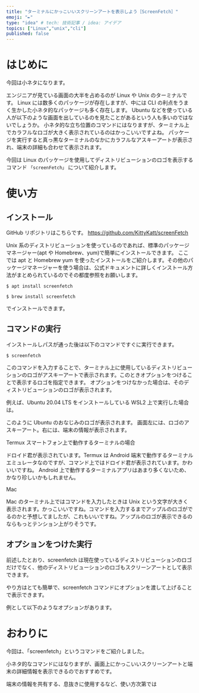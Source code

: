 ```yaml
---
title: "ターミナルにかっこいいスクリーンアートを表示しよう［ScreenFetch］"
emoji: "✒"
type: "idea" # tech: 技術記事 / idea: アイデア
topics: ["Linux","unix","cli"]
published: false
---
```


# はじめに

今回は小ネタになります。

エンジニアが見ている画面の大半を占めるのが Linux や Unix のターミナルです。
Linux には数多くのパッケージが存在しますが、中には CLI の利点をうまく生かした小ネタ的なパッケージも多く存在します。
Ubuntu などを使っている人が以下のような画面を出しているのを見たことがあるという人も多いのではないでしょうか。
小ネタ的な立ち位置のコマンドにはなりますが、ターミナル上でカラフルなロゴが大きく表示されているのはかっこいいですよね。
パッケージを実行すると真っ黒なターミナルのなかにカラフルなアスキーアートが表示され、端末の詳細も合わせて表示されます。

今回は Linux のパッケージを使用してディストリビューションのロゴを表示するコマンド `「screenFetch」` について紹介します。
# 使い方
## インストール

GitHub リポジトリはこちらです。
https://github.com/KittyKatt/screenFetch

Unix 系のディストリビューションを使っているのであれば、標準のパッケージマネージャー(apt や Homebrew、yum)で簡単にインストールできます。
ここでは apt と Homebrew yum を使ったインストールをご紹介します。その他のパッケージマネージャーを使う場合は、公式ドキュメントに詳しくインストール方法がまとめられているのでその都度参照をお願いします。

```shell:apt
$ apt install screenfetch
```

```shell:Homebrew
$ brew install screenfetch
```

でインストールできます。

## コマンドの実行

インストールしパスが通った後は以下のコマンドですぐに実行できます。

```shell
$ screenfetch
```

このコマンドを入力することで、ターミナル上に使用しているディストリビューションのロゴがアスキーアートで表示されます。このときオプションをつけることで表示するロゴを指定できます。
オプションをつけなかった場合は、そのディストリビューションのロゴが表示されます。

例えば、Ubuntu 20.04 LTS をインストールしている WSL2 上で実行した場合は。


このように Ubuntu のおなじみのロゴが表示されます。
画面左には、ロゴのアスキーアート。右には、端末の情報が表示されます。

Termux
スマートフォン上で動作するターミナルの場合


ドロイド君が表示されています。Termux は Android 端末で動作するターミナルエミュレータなのですが、コマンド上ではドロイド君が表示されています。かわいいですね。
Android 上で動作するターミナルアプリはあまり多くないため、かなり珍しいかもしれません。

Mac

Mac のターミナル上ではコマンドを入力したときは Unix という文字が大きく表示されます。かっこいいですね。コマンドを入力するまでアップルのロゴがでるのかと予想してましたが、これもいいですね。アップルのロゴが表示できるのならもっとテンション上がりそうです。


## オプションをつけた実行

前述したとおり、screenfetch は現在使っているディストリビューションのロゴだけでなく、他のディストリビューションのロゴもスクリーンアートとして表示できます。

やり方はとても簡単で、screenfetch コマンドにオプションを渡して上げることで表示できます。

例として以下のようなオプションがあります。

# おわりに

今回は、「screenfetch」というコマンドをご紹介しました。

小ネタ的なコマンドにはなりますが、画面上にかっこいいスクリーンアートと端末の詳細情報を表示できるのでおすすめです。

端末の情報を共有する、息抜きに使用するなど、使い方次第では